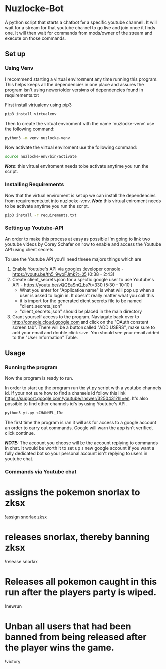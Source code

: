 # Nuzlocke-Bot

A python script that starts a chatbot for a specific youtube channell. It will wait for a stream for that youtube channel to go live and join once it finds one. It will then wait for commands from mods/owner of the stream and execute on those commands.

## Set up 

### Using Venv

I recommend starting a virtual environment any time running this program. This helps keeps all the dependencies in one place and assures the program isn't using newer/older versions of dependencies found in requirements.txt

First install virtualenv using pip3
```bash
pip3 install virtualenv
```

Then to create the virtual enviroment with the name 'nuzlocke-venv' use the following command:
```bash
python3 -m venv nuzlocke-venv
```

Now activate the virtual enviroment use the following command:
```bash
source nuzlocke-env/bin/activate
```
**_Note_**: this virtual enviroment needs to be activate anytime you run the script.

### Installing Requirements

Now that the virtual enviroment is set up we can install the dependencies from requirements.txt into nuzlocke-venv. 
**_Note_** this virtual eniroment needs to be activate anytime you run the script.
```bash
pip3 install -r requirements.txt
```

### Setting up Youtube-API
An order to make this process at easy as possible I'm going to link two youtube videos by Corey Schafer on how to enable and access the Youtube API using client secrets.

To use the Youtube API you'll need threee majors things which are
1. Enable Youtube's API via googles developer console - https://youtu.be/th5_9woFJmk?t=35 (0:38 - 2:43)
2. Create client_secrets.json for a specfic google user to use Youtube's API - https://youtu.be/vQQEaSnQ_bs?t=330 (5:30 - 10:10 )
    - What you enter for "Application name" is what will pop up when a user is asked to login in. It doesn't really matter what you call this
    - it is import for the generated client secrets file to be named "client_secrets.json"
    - "client_secrets.json" should be placed in the main directory
 3. Grant yourself access to the program. Naviagate back over to http://console.cloud.google.com and click on the "OAuth constent screen tab". There will be a button called "ADD USERS", make sure to add your email and double click save. You should see your email added to the "User Information" Table.

## Usage

### Running the program

Now the program is ready to run.

In order to start up the program run the yt.py script with a youtube channels id. If your not sure how to find a channels id follow this link https://support.google.com/youtube/answer/3250431?hl=en. It's also possible to find other channels id's by using Youtube's API.

```bash
python3 yt.py <CHANNEL_ID>
```
 
The first time the program is ran it will ask for access to a google account an order to carry out commands. Google will warn the app isn't verified, click continue.

_**NOTE:**_ The account you choose will be the account replying to commands in chat. It would be worth it to set up a new google account if you want a fully dedicated bot so your personal account isn't replying to users in youtube chat.

### Commands via Youtube chat

# assigns the pokemon snorlax to zksx
!assign snorlax zksx

# releases snorlax, thereby banning zksx
!release snorlax

# Releases all pokemon caught in this run after the players party is wiped.
!newrun

# Unban all users that had been banned from being released after the player wins the game.
!victory
